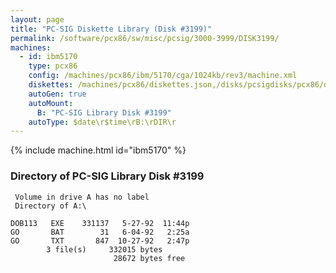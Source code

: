 ```yaml
---
layout: page
title: "PC-SIG Diskette Library (Disk #3199)"
permalink: /software/pcx86/sw/misc/pcsig/3000-3999/DISK3199/
machines:
  - id: ibm5170
    type: pcx86
    config: /machines/pcx86/ibm/5170/cga/1024kb/rev3/machine.xml
    diskettes: /machines/pcx86/diskettes.json,/disks/pcsigdisks/pcx86/diskettes.json
    autoGen: true
    autoMount:
      B: "PC-SIG Library Disk #3199"
    autoType: $date\r$time\rB:\rDIR\r
---
```


{% include machine.html id="ibm5170" %}

### Directory of PC-SIG Library Disk #3199

     Volume in drive A has no label
     Directory of A:\

    DOB113   EXE    331137   5-27-92  11:44p
    GO       BAT        31   6-04-92   2:25a
    GO       TXT       847  10-27-92   2:47p
            3 file(s)     332015 bytes
                           28672 bytes free
